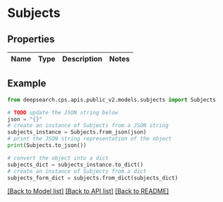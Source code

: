 # Subjects


## Properties

Name | Type | Description | Notes
------------ | ------------- | ------------- | -------------

## Example

```python
from deepsearch.cps.apis.public_v2.models.subjects import Subjects

# TODO update the JSON string below
json = "{}"
# create an instance of Subjects from a JSON string
subjects_instance = Subjects.from_json(json)
# print the JSON string representation of the object
print(Subjects.to_json())

# convert the object into a dict
subjects_dict = subjects_instance.to_dict()
# create an instance of Subjects from a dict
subjects_form_dict = subjects.from_dict(subjects_dict)
```
[[Back to Model list]](../README.md#documentation-for-models) [[Back to API list]](../README.md#documentation-for-api-endpoints) [[Back to README]](../README.md)



